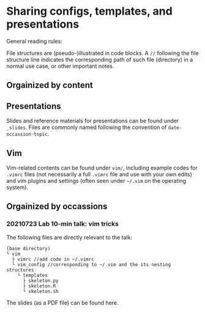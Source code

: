 # Sharing configs, templates, and presentations

General reading rules:

File structures are (pseudo-)illustrated in code blocks. A `//` following the file structure line indicates the corresponding path of such file (directory) in a normal use case, or other important notes.

## Orgainized by content

## Presentations

Slides and reference materials for presentations can be found under `_slides`. Files are commonly named following the convention of `date-occassion-topic`.

## Vim

Vim-related contents can be found under `vim/`, including example codes for `.vimrc` files (not necessarily a full `.vimrc` file and use with your own edits) and vim plugins and settings (often seen under `~/.vim` on the operating system).

## Orgainized by occassions

### 20210723 Lab 10-min talk: vim tricks

The following files are directly relevant to the talk:

```
(base directory)
└ vim
  ├ vimrc //add code in ~/.vimrc
  └ vim_config //corresponding to ~/.vim and the its nesting structures
    └ templates
      ├ skeleton.py
      ├ skeleton.R
      └ skeleton.sh
```

The slides (as a PDF file) can be found here. 
